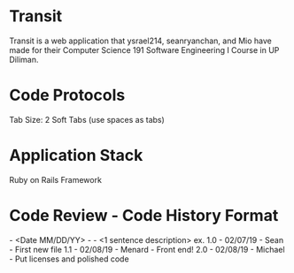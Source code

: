 # Transit
Transit is a web application that ysrael214, seanryanchan, and Mio have made for their Computer Science 191 Software Engineering I Course in UP Diliman.

# Code Protocols
Tab Size: 2
Soft Tabs (use spaces as tabs)

# Application Stack
Ruby on Rails Framework

# Code Review - Code History Format
<Version Number> - <Date MM/DD/YY> - <Name> - <1 sentence description>
  ex.
  1.0 - 02/07/19 - Sean - First new file
  1.1 - 02/08/19 - Menard - Front end!
  2.0 - 02/08/19 - Michael - Put licenses and polished code
